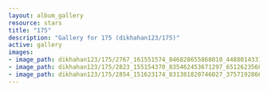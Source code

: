 ```yaml
---
layout: album_gallery
resource: stars
title: "175"
description: "Gallery for 175 (dikhahan123/175)"
active: gallery
images:
- image_path: dikhahan123/175/2767_161551574_846828655868010_4488014331357541971_n.jpg
- image_path: dikhahan123/175/2823_155154370_835462453671297_6512623560152574026_n.jpg
- image_path: dikhahan123/175/2854_151623174_831381820746027_3757192866985418806_n.jpg
---
```

